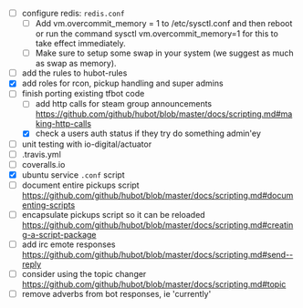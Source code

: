 - [ ] configure redis: `redis.conf` 
  + [ ] Add vm.overcommit_memory = 1 to /etc/sysctl.conf and then reboot or run the command sysctl vm.overcommit_memory=1 for this to take effect immediately.
  + [ ] Make sure to setup some swap in your system (we suggest as much as swap as memory).
- [ ] add the rules to hubot-rules
- [x] add roles for rcon, pickup handling and super admins
- [ ] finish porting existing tfbot code
  + [ ] add http calls for steam group announcements https://github.com/github/hubot/blob/master/docs/scripting.md#making-http-calls
  + [x] check a users auth status if they try do something admin'ey
- [ ] unit testing with io-digital/actuator
- [ ] .travis.yml
- [ ] coveralls.io
- [x] ubuntu service `.conf` script
- [ ] document entire pickups script https://github.com/github/hubot/blob/master/docs/scripting.md#documenting-scripts
- [ ] encapsulate pickups script so it can be reloaded https://github.com/github/hubot/blob/master/docs/scripting.md#creating-a-script-package
- [ ] add irc emote responses https://github.com/github/hubot/blob/master/docs/scripting.md#send--reply
- [ ] consider using the topic changer https://github.com/github/hubot/blob/master/docs/scripting.md#topic
- [ ] remove adverbs from bot responses, ie 'currently'
